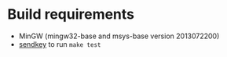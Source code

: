 # Build requirements

* MinGW (mingw32-base and msys-base version 2013072200)
* [sendkey](http://www.f2ko.de/en/cmd.php) to run `make test`
